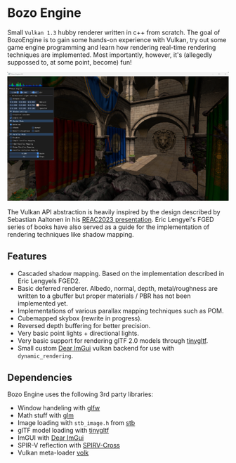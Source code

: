 # Bozo Engine
Small `Vulkan 1.3` hubby renderer written in c++ from scratch. The goal of BozoEngine is to gain some hands-on experience with Vulkan, try out some game engine programming and learn how rendering real-time rendering techniques are implemented. Most importantly, however, it's (allegedly suppossed to, at some point, become) fun!

![Screenshot of BozoEngien in its current state.](screenshot.png)

The Vulkan API abstraction is heavily inspired by the design described by Sebastian Aaltonen in his [REAC2023 presentation](https://enginearchitecture.org/downloads/reac2023_modern_mobile_rendering_at_hypehype.pdf). Eric Lengyel's FGED series of books have also served as a guide for the implementation of rendering techniques like shadow mapping.

## Features
- Cascaded shadow mapping. Based on the implementation described in Eric Lengyels FGED2.
- Basic deferred renderer. Albedo, normal, depth, metal/roughness are written to a gbuffer but proper materials / PBR has not been implemented yet.
- Implementations of various parallax mapping techniques such as POM.
- Cubemapped skybox (rewrite in progress).
- Reversed depth buffering for better precision.
- Very basic point lights + directional lights.
- Very basic support for rendering glTF 2.0 models through [tinygltf](https://github.com/syoyo/tinygltf).
- Small custom [Dear ImGui](https://github.com/ocornut/imgui) vulkan backend for use with `dynamic_rendering`.

## Dependencies
Bozo Engine uses the following 3rd party libraries:
- Window handeling with [glfw](https://github.com/glfw/glfw)
- Math stuff with [glm](https://github.com/g-truc/glm)
- Image loading with `stb_image.h` from [stb](https://github.com/nothings/stb)
- glTF model loading with [tinygltf](https://github.com/syoyo/tinygltf)
- ImGUI with [Dear ImGui](https://github.com/ocornut/imgui)
- SPIR-V reflection with [SPIRV-Cross](https://github.com/KhronosGroup/SPIRV-Cross)
- Vulkan meta-loader [volk](https://github.com/zeux/volk)
